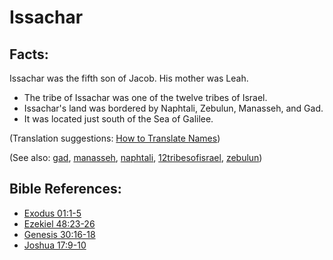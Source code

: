 # Issachar #

## Facts: ##

Issachar was the fifth son of Jacob. His mother was Leah.

* The tribe of Issachar was one of the twelve tribes of Israel.
* Issachar's land was bordered by Naphtali, Zebulun, Manasseh, and Gad.
* It was located just south of the Sea of Galilee. 

(Translation suggestions: [How to Translate Names](https://git.door43.org/Door43/en-ta-translate-vol1/src/master/content/translate_names.md))

(See also: [gad](../other/gad.md), [manasseh](../other/manasseh.md), [naphtali](../other/naphtali.md), [12tribesofisrael](../other/12tribesofisrael.md), [zebulun](../other/zebulun.md))

## Bible References: ##

* [Exodus 01:1-5](https://door43.org/en/bible/notes/exo/01/01)
* [Ezekiel 48:23-26](https://door43.org/en/bible/notes/ezk/48/23)
* [Genesis 30:16-18](https://door43.org/en/bible/notes/gen/30/16)
* [Joshua 17:9-10](https://door43.org/en/bible/notes/jos/17/09)

